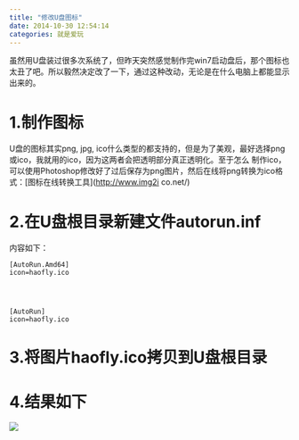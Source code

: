 ```yaml
---
title: "修改U盘图标"
date: 2014-10-30 12:54:14
categories: 就是爱玩
---
```

虽然用U盘装过很多次系统了，但昨天突然感觉制作完win7启动盘后，那个图标也太丑了吧。所以毅然决定改了一下，通过这种改动，无论是在什么电脑上都能显示出来的。

# 1.制作图标

U盘的图标其实png, jpg, ico什么类型的都支持的，但是为了美观，最好选择png或ico，我就用的ico，因为这两者会把透明部分真正透明化。至于怎么
制作ico，可以使用Photoshop修改好了过后保存为png图片，然后在线将png转换为ico格式：[图标在线转换工具](http://www.img2i
co.net/)

# 2.在U盘根目录新建文件autorun.inf

内容如下：



    [AutoRun.Amd64]
    icon=haofly.ico




    [AutoRun]
    icon=haofly.ico


# 3.将图片haofly.ico拷贝到U盘根目录

# 4.结果如下

![](http://7xnc86.com1.z0.glb.clouddn.com/modify-u-disk-logo.png)﻿  

